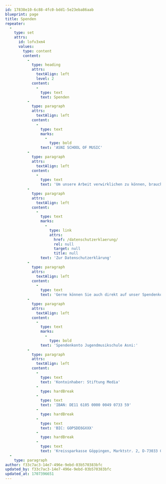 ```yaml
---
id: 17838e10-6c88-4fc0-bdd1-5e23eba86aab
blueprint: page
title: Spenden
repeater:
  -
    type: set
    attrs:
      id: lofv3xm4
      values:
        type: content
        content:
          -
            type: heading
            attrs:
              textAlign: left
              level: 2
            content:
              -
                type: text
                text: Spenden
          -
            type: paragraph
            attrs:
              textAlign: left
            content:
              -
                type: text
                marks:
                  -
                    type: bold
                text: 'ASNI SCHOOL OF MUSIC'
          -
            type: paragraph
            attrs:
              textAlign: left
            content:
              -
                type: text
                text: 'Um unsere Arbeit verwirklichen zu können, brauchen wir die Unterstützung eines großen Kreises an Förderern. Mit Ihrem finanziellen Engagement stärken Sie unsere Arbeit und investieren in eine gute Idee! '
          -
            type: paragraph
            attrs:
              textAlign: left
            content:
              -
                type: text
                marks:
                  -
                    type: link
                    attrs:
                      href: /datenschutzerklaerung/
                      rel: null
                      target: null
                      title: null
                text: 'Zur Datenschutzerklärung'
          -
            type: paragraph
            attrs:
              textAlign: left
            content:
              -
                type: text
                text: 'Gerne können Sie auch direkt auf unser Spendenkonto überweisen:'
          -
            type: paragraph
            attrs:
              textAlign: left
            content:
              -
                type: text
                marks:
                  -
                    type: bold
                text: 'Spendenkonto Jugendmusikschule Asni:'
          -
            type: paragraph
            attrs:
              textAlign: left
            content:
              -
                type: text
                text: 'Kontoinhaber: Stiftung Media'
              -
                type: hardBreak
              -
                type: text
                text: 'IBAN: DE11 6105 0000 0049 0733 59'
              -
                type: hardBreak
              -
                type: text
                text: 'BIC: GOPSDE6GXXX'
              -
                type: hardBreak
              -
                type: text
                text: 'Kreissparkasse Göppingen, Marktstr. 2, D-73033 Göppingen, Germany'
  -
    type: paragraph
author: f33c7ac3-14e7-496e-9ebd-03b570383bfc
updated_by: f33c7ac3-14e7-496e-9ebd-03b570383bfc
updated_at: 1707396651
---
```

